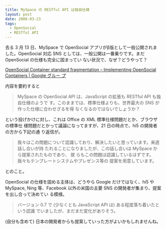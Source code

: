 ```yaml
---
title: MySpace の RESTful API は独自仕様
layout: post
date: 2008-03-23
tags:
  - OpenSocial
  - RESTful API
---
```


去る 3 月 13 日、MySpace で OpenSocial アプリがβ版として一般公開されました。OpenSocial
対応 SNS としては、一般公開は一番乗りです。まだ OpenSocial の仕様も完全に固まってい
ない状況で、なぜ？どうやって？

[OpenSocial Container standard fragmentation &#8211; Implementing OpenSocial
Containers | Google グルー
プ](http://groups.google.com/group/opensocial-container/browse_thread/thread/96761d3ebd53e32c/646c972cddae2d35)

内容を要約すると

> MySpace の OpenSocial API は、JavaScript の拡張も RESTful API も独自仕様のようで
> す。このままでは、標準仕様よりも、世界最大の SNS が作った仕様に合わせざるを得
> なくなるのではないでしょうか？

という投げかけに対し、これは Office の XML 標準仕様問題だとか、ブラウザの標準仕
様問題だとかって議論になってますが、21 日の時点で、hi5 の開発者の方から下記の通
り返信が。

> 我々はこの問題について認識しており、解決したいと思っています。来週話し合いが持
> たれることになりましたが、この話し合いは MySpace から提案されたものであり、 彼
> らもこの問題は認識しているはずです。我々もテンプレートシステムやプレゼンス等の
> 提案を用意しています。

とのこと。

OpenSocial の仕様を固める主体は、どうやら Google だけではなく、hi5 や MySpace,
Ning 等、Facebook 以外の米国の主要 SNS の開発者が集まり、提案を出し合って決めてい
る模様。

> バージョン 0.7 で (少なくとも JavaScript API は) ある程度落ち着いたという認識
> でいましたが、まだまだ変化がありそう。

(自分も含めて) 日本の開発者からも提案していった方がよいかもしれませんね。
